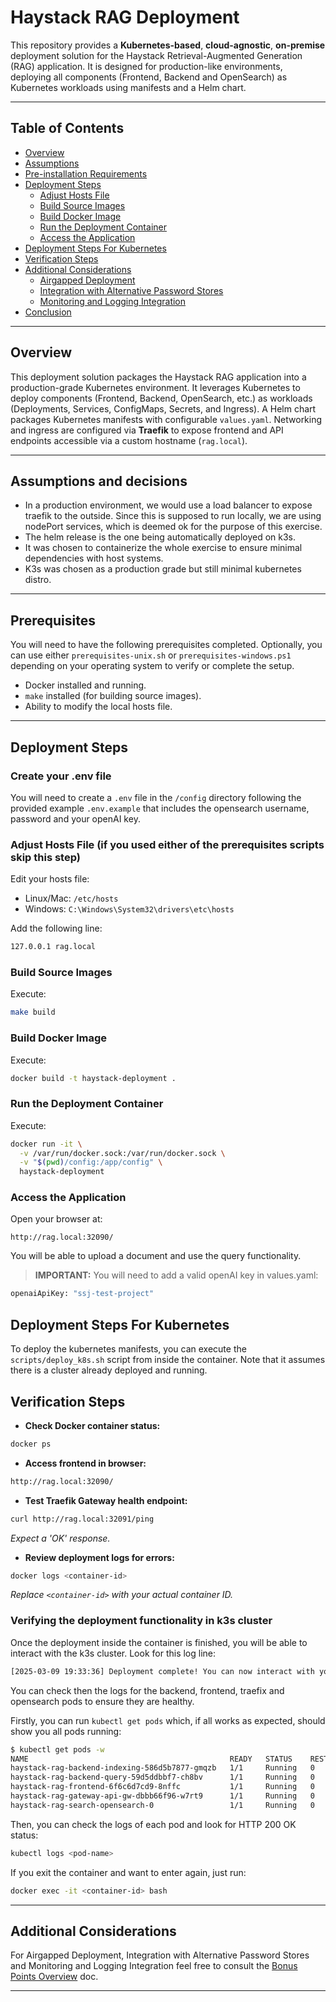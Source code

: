 # Haystack RAG Deployment

This repository provides a **Kubernetes-based**, **cloud-agnostic**, **on-premise** deployment solution for the Haystack Retrieval-Augmented Generation (RAG) application. It is designed for production-like environments, deploying all components (Frontend, Backend and OpenSearch) as Kubernetes workloads using manifests and a Helm chart.

---

## Table of Contents

- [Overview](#overview)
- [Assumptions](#assumptions)
- [Pre-installation Requirements](#pre-installation-requirements)
- [Deployment Steps](#deployment-steps)
  - [Adjust Hosts File](#adjust-hosts-file)
  - [Build Source Images](#build-source-images)
  - [Build Docker Image](#build-docker-image)
  - [Run the Deployment Container](#run-the-deployment-container)
  - [Access the Application](#access-the-application)
- [Deployment Steps For Kubernetes](#deployment-steps-for-kubernetes)
- [Verification Steps](#verification-steps)
- [Additional Considerations](#additional-considerations)
  - [Airgapped Deployment](#airgapped-deployment)
  - [Integration with Alternative Password Stores](#integration-with-alternative-password-stores)
  - [Monitoring and Logging Integration](#monitoring-and-logging-integration)
- [Conclusion](#conclusion)

---

## Overview

This deployment solution packages the Haystack RAG application into a production-grade Kubernetes environment. It leverages Kubernetes to deploy components (Frontend, Backend, OpenSearch, etc.) as workloads (Deployments, Services, ConfigMaps, Secrets, and Ingress). A Helm chart packages Kubernetes manifests with configurable `values.yaml`. Networking and ingress are configured via **Traefik** to expose frontend and API endpoints accessible via a custom hostname (`rag.local`).

---

## Assumptions and decisions
- In a production environment, we would use a load balancer to expose traefik to the outside. Since this is supposed to run locally, we are using nodePort services, which is deemed ok for the purpose of this exercise. 
- The helm release is the one being automatically deployed on k3s.
- It was chosen to containerize the whole exercise to ensure minimal dependencies with host systems.
- K3s was chosen as a production grade but still minimal kubernetes distro.

---

## Prerequisites

You will need to have the following prerequisites completed. Optionally, you can use either `prerequisites-unix.sh` or `prerequisites-windows.ps1` depending on your operating system to verify or complete the setup.

- Docker installed and running.
- `make` installed (for building source images).
- Ability to modify the local hosts file.

---

## Deployment Steps

### Create your .env file

You will need to create a `.env` file in the `/config` directory following the provided example `.env.example` that includes the opensearch username, password and your openAI key.

### Adjust Hosts File (if you used either of the prerequisites scripts skip this step)

Edit your hosts file:
- Linux/Mac: `/etc/hosts`
- Windows: `C:\Windows\System32\drivers\etc\hosts`

Add the following line:

```bash
127.0.0.1 rag.local
```

### Build Source Images

Execute:

```bash
make build
```

### Build Docker Image

Execute:

```bash
docker build -t haystack-deployment .
```

### Run the Deployment Container

Execute:

```bash
docker run -it \
  -v /var/run/docker.sock:/var/run/docker.sock \
  -v "$(pwd)/config:/app/config" \
  haystack-deployment
```

### Access the Application

Open your browser at:

```
http://rag.local:32090/ 
```

You will be able to upload a document and use the query functionality. 

>**IMPORTANT:** You will need to add a valid openAI key in values.yaml:
```bash
openaiApiKey: "ssj-test-project"
```

## Deployment Steps For Kubernetes
To deploy the kubernetes manifests, you can execute the `scripts/deploy_k8s.sh` script from inside the container. Note that it assumes there is a cluster already deployed and running.


## Verification Steps

- **Check Docker container status:**

```bash
docker ps
```

- **Access frontend in browser:**

```bash
http://rag.local:32090/
```

- **Test Traefik Gateway health endpoint:**

```bash
curl http://rag.local:32091/ping
```

*Expect a 'OK' response.*

- **Review deployment logs for errors:**

```bash
docker logs <container-id>
```

*Replace `<container-id>` with your actual container ID.*

### Verifying the deployment functionality in k3s cluster ###
Once the deployment inside the container is finished, you will be able to interact with the k3s cluster. Look for this log line:
```bash
[2025-03-09 19:33:36] Deployment complete! You can now interact with your cluster.
```

You can check then the logs for the backend, frontend, traefix and opensearch pods to ensure they are healthy.

Firstly, you can run `kubectl get pods` which, if all works as expected, should show you all pods running:
```bash
$ kubectl get pods -w
NAME                                             READY   STATUS    RESTARTS   AGE
haystack-rag-backend-indexing-586d5b7877-gmqzb   1/1     Running   0          2m14s
haystack-rag-backend-query-59d5ddbbf7-ch8bv      1/1     Running   0          2m14s
haystack-rag-frontend-6f6c6d7cd9-8nffc           1/1     Running   0          2m14s
haystack-rag-gateway-api-gw-dbbb66f96-w7rt9      1/1     Running   0          2m14s
haystack-rag-search-opensearch-0                 1/1     Running   0          2m14s
```

Then, you can check the logs of each pod and look for HTTP 200 OK status:
```bash
kubectl logs <pod-name>
```

If you exit the container and want to enter again, just run:
```bash
docker exec -it <container-id> bash
```

---

## Additional Considerations

For Airgapped Deployment, Integration with Alternative Password Stores and Monitoring and Logging Integration feel free to consult the [Bonus Points Overview](docs/bonus-points-overview.md) doc.

---
